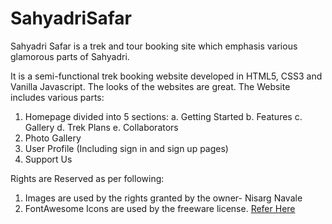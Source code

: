 # SahyadriSafar
Sahyadri Safar is a trek and tour booking site which emphasis various glamorous parts of Sahyadri.

It is a semi-functional trek booking website developed in HTML5, CSS3 and Vanilla Javascript. The looks of the websites are great.
The Website includes various parts:

1. Homepage divided into 5 sections:
  a. Getting Started
  b. Features
  c. Gallery
  d. Trek Plans
  e. Collaborators
2. Photo Gallery
3. User Profile (Including sign in and sign up pages)
4. Support Us

Rights are Reserved as per following:
  1. Images are used by the rights granted by the owner- Nisarg Navale
  2. FontAwesome Icons are used by the freeware license. <a href="https://fontawesome.com/license/free" >Refer Here</a>
